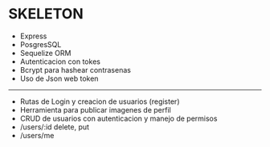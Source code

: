 # SKELETON
 - Express
 - PosgresSQL
 - Sequelize ORM
 - Autenticacion con tokes
 - Bcrypt para hashear contrasenas
 - Uso de Json web token

 ------

 - Rutas de Login y creacion de usuarios (register)
 - Herramienta para publicar imagenes de perfil
 - CRUD de usuarios con autenticacion y manejo de permisos
 - /users/:id delete, put
 - /users/me